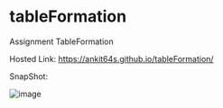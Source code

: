 # tableFormation
Assignment TableFormation

Hosted Link: https://ankit64s.github.io/tableFormation/

SnapShot:



![image](https://github.com/Ankit64s/tableFormation/assets/44794402/c1f6c753-e3ce-47ce-8aa3-c98d64049803)

